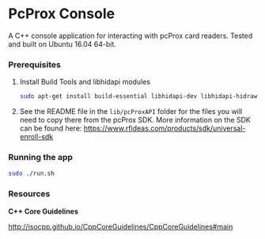 # PcProx Console

A C++ console application for interacting with pcProx card readers. Tested and built on Ubuntu 16.04 64-bit.

### Prerequisites

1. Install Build Tools and libhidapi modules

    ```bash
    sudo apt-get install build-essential libhidapi-dev libhidapi-hidraw0 libhidapi-libusb0
    ```

2. See the README file in the `lib/pcProxAPI` folder for the files you will need to copy there from the pcProx SDK. More information on the SDK can be found here: https://www.rfideas.com/products/sdk/universal-enroll-sdk

### Running the app

```bash
sudo ./run.sh
```

### Resources

**C++ Core Guidelines**

http://isocpp.github.io/CppCoreGuidelines/CppCoreGuidelines#main
